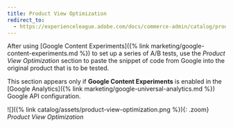 ```yaml
---
title: Product View Optimization
redirect_to:
  - https://experienceleague.adobe.com/docs/commerce-admin/catalog/products/settings/product-view-optimization.html
---
```


After using [Google Content Experiments]({% link marketing/google-content-experiments.md %}) to set up a series of A/B tests, use the _Product View Optimization_ section to paste the snippet of code from Google into the original product that is to be tested.

This section appears only if **Google Content Experiments** is enabled in the [Google Analytics]({% link marketing/google-universal-analytics.md %}) Google API configuration.

![]({% link catalog/assets/product-view-optimization.png %}){: .zoom}
_Product View Optimization_
